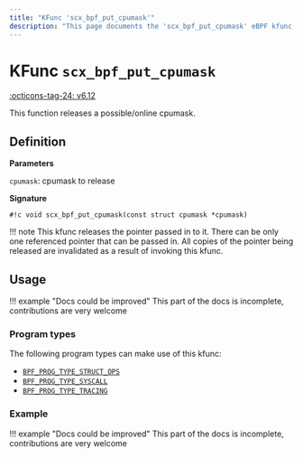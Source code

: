 ```yaml
---
title: "KFunc 'scx_bpf_put_cpumask'"
description: "This page documents the 'scx_bpf_put_cpumask' eBPF kfunc, including its definition, usage, program types that can use it, and examples."
---
```

# KFunc `scx_bpf_put_cpumask`

<!-- [FEATURE_TAG](scx_bpf_put_cpumask) -->
[:octicons-tag-24: v6.12](https://github.com/torvalds/linux/commit/f0e1a0643a59bf1f922fa209cec86a170b784f3f)
<!-- [/FEATURE_TAG] -->

This function releases a possible/online cpumask.

## Definition

**Parameters**

`cpumask`: cpumask to release

**Signature**

<!-- [KFUNC_DEF] -->
`#!c void scx_bpf_put_cpumask(const struct cpumask *cpumask)`

!!! note
	This kfunc releases the pointer passed in to it. There can be only one referenced pointer that can be passed in. 
	All copies of the pointer being released are invalidated as a result of invoking this kfunc.
<!-- [/KFUNC_DEF] -->

## Usage

!!! example "Docs could be improved"
    This part of the docs is incomplete, contributions are very welcome

### Program types

The following program types can make use of this kfunc:

<!-- [KFUNC_PROG_REF] -->
- [`BPF_PROG_TYPE_STRUCT_OPS`](../program-type/BPF_PROG_TYPE_STRUCT_OPS.md)
- [`BPF_PROG_TYPE_SYSCALL`](../program-type/BPF_PROG_TYPE_SYSCALL.md)
- [`BPF_PROG_TYPE_TRACING`](../program-type/BPF_PROG_TYPE_TRACING.md)
<!-- [/KFUNC_PROG_REF] -->

### Example

!!! example "Docs could be improved"
    This part of the docs is incomplete, contributions are very welcome

